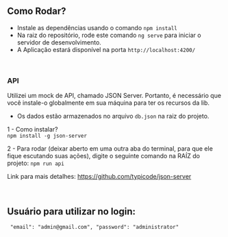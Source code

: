 ## **Como Rodar?**

- Instale as dependências usando o comando `npm install`
- Na raiz do repositório, rode este comando `ng serve` para iniciar o servidor de desenvolvimento.
- A Aplicação estará disponível na porta `http://localhost:4200/`

<br/>

### **API**

Utilizei um mock de API, chamado JSON Server. Portanto, é necessário que você instale-o globalmente em sua máquina para ter os recursos da lib.

- Os dados estão armazenados no arquivo `db.json` na raiz do projeto.

1 - Como instalar? <br/>
`npm install -g json-server`

2 - Para rodar (deixar aberto em uma outra aba do terminal, para que ele fique escutando suas ações), digite o seguinte comando na RAÍZ do projeto: `npm run api`

Link para mais detalhes: https://github.com/typicode/json-server

<br/>

## Usuário para utilizar no login:<br />

` "email": "admin@gmail.com", "password": "administrator"`
<br/>
<br/>
